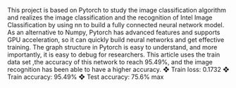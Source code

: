 This project is based on Pytorch to study the image classification algorithm and realizes the image classification 
and the recognition of Intel Image Classification by using nn to build a fully connected neural network model. 
As an alternative to Numpy, Pytorch has advanced features and supports GPU acceleration, so it can quickly build 
neural networks and get effective training. The graph structure in Pytorch is easy to understand, and more 
importantly, it is easy to debug for researchers. This article uses the train data set ,the accuracy of this network to 
reach 95.49%, and the image recognition has been able to have a higher accuracy.
❖ Train loss: 0.1732
❖ Train accuracy: 95.49%
❖ Test accuracy: 75.6% max
